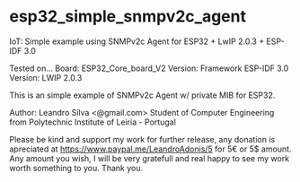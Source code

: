 # esp32_simple_snmpv2c_agent
IoT: Simple example using SNMPv2c Agent for ESP32 + LwIP 2.0.3 + ESP-IDF 3.0

Tested on...
Board: ESP32_Core_board_V2
Version: Framework ESP-IDF 3.0
Version: LWIP 2.0.3

This is an simple example of SNMPv2c Agent w/ private MIB for ESP32.

Author: Leandro Silva <@gmail.com>
Student of Computer Engineering from Polytechnic Institute of Leiria - Portugal

Please be kind and support my work for further release, any donation is apreciated
at https://www.paypal.me/LeandroAdonis/5 for 5€ or 5$ amount. Any amount you wish,
I will be very gratefull and real happy to see my work worth something to you. Thank you.


